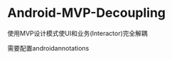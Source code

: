 Android-MVP-Decoupling
======================

使用MVP设计模式使UI和业务(Interactor)完全解耦

需要配置androidannotations

